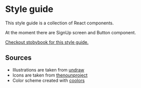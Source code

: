 # Style guide

This style guide is a collection of React components.

At the moment there are SignUp screen and Button component.

[Checkout stobybook for this style guide.](https://style-guide-sb.netlify.app/)

## Sources

- Illustrations are taken from [undraw](https://undraw.co/)
- Icons are taken from [thenounproject](https://thenounproject.com/)
- Color scheme created with [coolors](https://coolors.co/)
